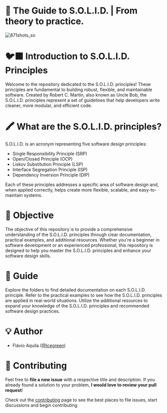 # 📓 The Guide to S.O.L.I.D. | From theory to practice.

![871shots_so](https://github.com/Icegreeen/blog-graphQL/assets/56550632/1dc32514-36b6-483c-ae64-ee9611334cb4)

# 🐦‍⬛ Introduction to S.O.L.I.D. Principles

Welcome to the repository dedicated to the S.O.L.I.D. principles! These principles are fundamental to building robust, flexible, and maintainable software. Created by Robert C. Martin, also known as Uncle Bob, the S.O.L.I.D. principles represent a set of guidelines that help developers write cleaner, more modular, and efficient code.

# 🖍 What are the S.O.L.I.D. principles?
S.O.L.I.D. is an acronym representing five software design principles:

- Single Responsibility Principle (SRP)
- Open/Closed Principle (OCP)
- Liskov Substitution Principle (LSP)
- Interface Segregation Principle (ISP)
- Dependency Inversion Principle (DIP)

Each of these principles addresses a specific area of software design and, when applied correctly, helps create more flexible, scalable, and easy-to-maintain systems.

# :postbox: Objective

The objective of this repository is to provide a comprehensive understanding of the S.O.L.I.D. principles through clear documentation, practical examples, and additional resources. Whether you're a beginner in software development or an experienced professional, this repository is designed to help you master the S.O.L.I.D. principles and enhance your software design skills.

# :pushpin: Guide

Explore the folders to find detailed documentation on each S.O.L.I.D. principle.
Refer to the practical examples to see how the S.O.L.I.D. principles are applied in real-world situations.
Utilize the additional resources to expand your knowledge of the S.O.L.I.D. principles and recommended software design practices.

# 💡 Author

- Flávio Aquila ([@Icegreen](https://twitter.com/Icegreen__))

# :tada: Contributing

Feel free to **file a new issue** with a respective title and description. If you already found a solution to your problem, **I would love to review your pull request**!

Check out the [contributing](https://github.com/Icegreeen/backseasy/blob/master/CONTRIBUTING.MD) page to see the best places to file issues, start discussions and begin contributing
